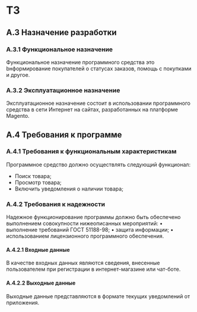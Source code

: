 # ТЗ

## А.3 Назначение разработки
### А.3.1 Функциональное назначение
Функциональное назначение программного средства это bнформирование покупателей о статусах заказов, помощь с покупками и другое.
### А.3.2 Эксплуатационное назначение
Эксплуатационное назначение состоит в использовании программного средства в сети Интернет на сайтах, разработанных на платформе Magento.
## A.4 Требования к программе
### А.4.1 Требования к функциональным характеристикам
Программное средство должно осуществлять следующий функционал:
- Поиск товара;
- Просмотр товара;
- Включить уведомления о наличии товара;
### А.4.2 Требования к надежности 
Надежное функционирование программы должно быть обеспечено выполнением совокупности нижеописанных мероприятий:
    • выполнение требований ГОСТ 51188-98;
    • защита информации;
    • использованием лицензионного программного обеспечения.
#### А.4.2.1 Входные данные
В качестве входных данных являются сведения, внесенные пользователем при регистрации в интернет-магазине или чат-боте.
#### А.4.2.2 Выходные данные
Выходные данные представляются в формате текущих уведомлений от приложения.
